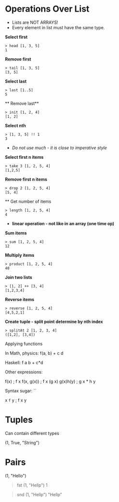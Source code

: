 # Operations Over List

* Lists are NOT ARRAYS!
* Every element in list must have the same type.

**Select first**
```
> head [1, 3, 5]
1
```

**Remove first**
```
> tail [1, 3, 5]
[3, 5]
```

**Select last**
```
> last [1..5]
5
```

** Remove last**
```
> init [1, 2, 4]
[1, 2]
```

**Select nth**
```
> [1, 3, 5] !! 1
3
```
* _Do not use much - it is close to imperative style_

**Select first n items**
```
> take 3 [1, 2, 5, 4]
[1,2,5]
```

**Remove first n items**
```
> drop 2 [1, 2, 5, 4]
[5, 4]
```

** Get number of items
```
> length [1, 2, 5, 4]
4
```
* __linear operation - not like in an array (one time op)__

**Sum items**
```
> sum [1, 2, 5, 4]
12
```

**Multiply items**
```
> product [1, 2, 5, 4]
40
```

**Join two lists**
```
> [1, 2] ++ [3, 4]
[1,2,3,4]
```

**Reverse items**
```
> reverse [1, 2, 5, 4]
[4,5,2,1]
```

**Create tuple - split point determine by nth index**
```
> splitAt 2 [1, 2, 3, 4]
([1,2], [3,4])
```

Applying functions

In Math, physics:
f(a, b) + c d

Haskell:
f a b + c*d

Other expressions:

f(x)        ; f x
f(x, g(x))  ; f x (g x)
g(x)h(y)    ; g x * h y


Syntax sugar: ``

x `f` y ; f x y


Tuples
========================
Can contain different types

(1, True, "String")

Pairs
========================
(1, "Hello")

> fst (1, "Hellp")
 1

> snd (1, "Hellp")
"Hellp"



